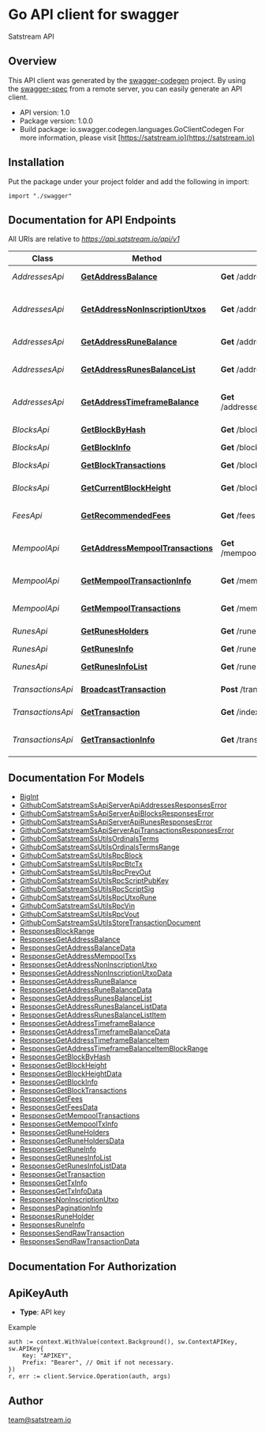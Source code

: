 # Go API client for swagger

Satstream API

## Overview
This API client was generated by the [swagger-codegen](https://github.com/swagger-api/swagger-codegen) project.  By using the [swagger-spec](https://github.com/swagger-api/swagger-spec) from a remote server, you can easily generate an API client.

- API version: 1.0
- Package version: 1.0.0
- Build package: io.swagger.codegen.languages.GoClientCodegen
For more information, please visit [https://satstream.io](https://satstream.io)

## Installation
Put the package under your project folder and add the following in import:
```golang
import "./swagger"
```

## Documentation for API Endpoints

All URIs are relative to *https://api.satstream.io/api/v1*

Class | Method | HTTP request | Description
------------ | ------------- | ------------- | -------------
*AddressesApi* | [**GetAddressBalance**](docs/AddressesApi.md#getaddressbalance) | **Get** /addresses/{address}/balance | Get address balance
*AddressesApi* | [**GetAddressNonInscriptionUtxos**](docs/AddressesApi.md#getaddressnoninscriptionutxos) | **Get** /addresses/{address}/utxos | Get address non-inscription UTXOs
*AddressesApi* | [**GetAddressRuneBalance**](docs/AddressesApi.md#getaddressrunebalance) | **Get** /addresses/{address}/runes/{runeid} | Get address rune balance
*AddressesApi* | [**GetAddressRunesBalanceList**](docs/AddressesApi.md#getaddressrunesbalancelist) | **Get** /addresses/{address}/runes | Get address runes balance list
*AddressesApi* | [**GetAddressTimeframeBalance**](docs/AddressesApi.md#getaddresstimeframebalance) | **Get** /addresses/{address}/balance/timeframe | Get address timeframe balance
*BlocksApi* | [**GetBlockByHash**](docs/BlocksApi.md#getblockbyhash) | **Get** /blocks/hash/{hash} | Get block by hash
*BlocksApi* | [**GetBlockInfo**](docs/BlocksApi.md#getblockinfo) | **Get** /blocks/{height} | Get block info
*BlocksApi* | [**GetBlockTransactions**](docs/BlocksApi.md#getblocktransactions) | **Get** /blocks/{height}/transactions | Get block transactions
*BlocksApi* | [**GetCurrentBlockHeight**](docs/BlocksApi.md#getcurrentblockheight) | **Get** /blocks/current-height | Get current block height
*FeesApi* | [**GetRecommendedFees**](docs/FeesApi.md#getrecommendedfees) | **Get** /fees | Get recommended fees
*MempoolApi* | [**GetAddressMempoolTransactions**](docs/MempoolApi.md#getaddressmempooltransactions) | **Get** /mempool/addresses/{address}/transactions | Get address mempool transactions
*MempoolApi* | [**GetMempoolTransactionInfo**](docs/MempoolApi.md#getmempooltransactioninfo) | **Get** /mempool/transactions/{txid} | Get mempool transaction info
*MempoolApi* | [**GetMempoolTransactions**](docs/MempoolApi.md#getmempooltransactions) | **Get** /mempool/transactions | Get mempool transactions
*RunesApi* | [**GetRunesHolders**](docs/RunesApi.md#getrunesholders) | **Get** /runes/{runeId}/holders | Get rune holders
*RunesApi* | [**GetRunesInfo**](docs/RunesApi.md#getrunesinfo) | **Get** /runes/{runeId} | Get rune info
*RunesApi* | [**GetRunesInfoList**](docs/RunesApi.md#getrunesinfolist) | **Get** /runes | Get runes info list
*TransactionsApi* | [**BroadcastTransaction**](docs/TransactionsApi.md#broadcasttransaction) | **Post** /transactions/broadcast | Broadcast transaction
*TransactionsApi* | [**GetTransaction**](docs/TransactionsApi.md#gettransaction) | **Get** /indexer/tx/{hash} | Get transaction
*TransactionsApi* | [**GetTransactionInfo**](docs/TransactionsApi.md#gettransactioninfo) | **Get** /transactions/{txid} | Get transaction info


## Documentation For Models

 - [BigInt](docs/BigInt.md)
 - [GithubComSatstreamSsApiServerApiAddressesResponsesError](docs/GithubComSatstreamSsApiServerApiAddressesResponsesError.md)
 - [GithubComSatstreamSsApiServerApiBlocksResponsesError](docs/GithubComSatstreamSsApiServerApiBlocksResponsesError.md)
 - [GithubComSatstreamSsApiServerApiRunesResponsesError](docs/GithubComSatstreamSsApiServerApiRunesResponsesError.md)
 - [GithubComSatstreamSsApiServerApiTransactionsResponsesError](docs/GithubComSatstreamSsApiServerApiTransactionsResponsesError.md)
 - [GithubComSatstreamSsUtilsOrdinalsTerms](docs/GithubComSatstreamSsUtilsOrdinalsTerms.md)
 - [GithubComSatstreamSsUtilsOrdinalsTermsRange](docs/GithubComSatstreamSsUtilsOrdinalsTermsRange.md)
 - [GithubComSatstreamSsUtilsRpcBlock](docs/GithubComSatstreamSsUtilsRpcBlock.md)
 - [GithubComSatstreamSsUtilsRpcBtcTx](docs/GithubComSatstreamSsUtilsRpcBtcTx.md)
 - [GithubComSatstreamSsUtilsRpcPrevOut](docs/GithubComSatstreamSsUtilsRpcPrevOut.md)
 - [GithubComSatstreamSsUtilsRpcScriptPubKey](docs/GithubComSatstreamSsUtilsRpcScriptPubKey.md)
 - [GithubComSatstreamSsUtilsRpcScriptSig](docs/GithubComSatstreamSsUtilsRpcScriptSig.md)
 - [GithubComSatstreamSsUtilsRpcUtxoRune](docs/GithubComSatstreamSsUtilsRpcUtxoRune.md)
 - [GithubComSatstreamSsUtilsRpcVin](docs/GithubComSatstreamSsUtilsRpcVin.md)
 - [GithubComSatstreamSsUtilsRpcVout](docs/GithubComSatstreamSsUtilsRpcVout.md)
 - [GithubComSatstreamSsUtilsStoreTransactionDocument](docs/GithubComSatstreamSsUtilsStoreTransactionDocument.md)
 - [ResponsesBlockRange](docs/ResponsesBlockRange.md)
 - [ResponsesGetAddressBalance](docs/ResponsesGetAddressBalance.md)
 - [ResponsesGetAddressBalanceData](docs/ResponsesGetAddressBalanceData.md)
 - [ResponsesGetAddressMempoolTxs](docs/ResponsesGetAddressMempoolTxs.md)
 - [ResponsesGetAddressNonInscriptionUtxo](docs/ResponsesGetAddressNonInscriptionUtxo.md)
 - [ResponsesGetAddressNonInscriptionUtxoData](docs/ResponsesGetAddressNonInscriptionUtxoData.md)
 - [ResponsesGetAddressRuneBalance](docs/ResponsesGetAddressRuneBalance.md)
 - [ResponsesGetAddressRuneBalanceData](docs/ResponsesGetAddressRuneBalanceData.md)
 - [ResponsesGetAddressRunesBalanceList](docs/ResponsesGetAddressRunesBalanceList.md)
 - [ResponsesGetAddressRunesBalanceListData](docs/ResponsesGetAddressRunesBalanceListData.md)
 - [ResponsesGetAddressRunesBalanceListItem](docs/ResponsesGetAddressRunesBalanceListItem.md)
 - [ResponsesGetAddressTimeframeBalance](docs/ResponsesGetAddressTimeframeBalance.md)
 - [ResponsesGetAddressTimeframeBalanceData](docs/ResponsesGetAddressTimeframeBalanceData.md)
 - [ResponsesGetAddressTimeframeBalanceItem](docs/ResponsesGetAddressTimeframeBalanceItem.md)
 - [ResponsesGetAddressTimeframeBalanceItemBlockRange](docs/ResponsesGetAddressTimeframeBalanceItemBlockRange.md)
 - [ResponsesGetBlockByHash](docs/ResponsesGetBlockByHash.md)
 - [ResponsesGetBlockHeight](docs/ResponsesGetBlockHeight.md)
 - [ResponsesGetBlockHeightData](docs/ResponsesGetBlockHeightData.md)
 - [ResponsesGetBlockInfo](docs/ResponsesGetBlockInfo.md)
 - [ResponsesGetBlockTransactions](docs/ResponsesGetBlockTransactions.md)
 - [ResponsesGetFees](docs/ResponsesGetFees.md)
 - [ResponsesGetFeesData](docs/ResponsesGetFeesData.md)
 - [ResponsesGetMempoolTransactions](docs/ResponsesGetMempoolTransactions.md)
 - [ResponsesGetMempoolTxInfo](docs/ResponsesGetMempoolTxInfo.md)
 - [ResponsesGetRuneHolders](docs/ResponsesGetRuneHolders.md)
 - [ResponsesGetRuneHoldersData](docs/ResponsesGetRuneHoldersData.md)
 - [ResponsesGetRuneInfo](docs/ResponsesGetRuneInfo.md)
 - [ResponsesGetRunesInfoList](docs/ResponsesGetRunesInfoList.md)
 - [ResponsesGetRunesInfoListData](docs/ResponsesGetRunesInfoListData.md)
 - [ResponsesGetTransaction](docs/ResponsesGetTransaction.md)
 - [ResponsesGetTxInfo](docs/ResponsesGetTxInfo.md)
 - [ResponsesGetTxInfoData](docs/ResponsesGetTxInfoData.md)
 - [ResponsesNonInscriptionUtxo](docs/ResponsesNonInscriptionUtxo.md)
 - [ResponsesPaginationInfo](docs/ResponsesPaginationInfo.md)
 - [ResponsesRuneHolder](docs/ResponsesRuneHolder.md)
 - [ResponsesRuneInfo](docs/ResponsesRuneInfo.md)
 - [ResponsesSendRawTransaction](docs/ResponsesSendRawTransaction.md)
 - [ResponsesSendRawTransactionData](docs/ResponsesSendRawTransactionData.md)


## Documentation For Authorization

## ApiKeyAuth
- **Type**: API key 

Example
```golang
auth := context.WithValue(context.Background(), sw.ContextAPIKey, sw.APIKey{
	Key: "APIKEY",
	Prefix: "Bearer", // Omit if not necessary.
})
r, err := client.Service.Operation(auth, args)
```

## Author

team@satstream.io

